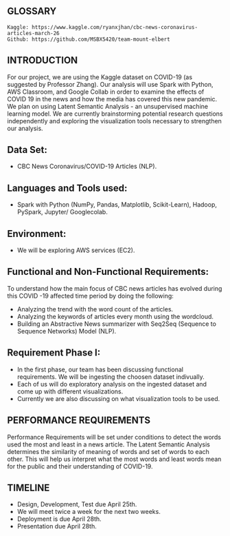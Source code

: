## GLOSSARY
    Kaggle: https://www.kaggle.com/ryanxjhan/cbc-news-coronavirus-articles-march-26
    Github: https://github.com/MSBX5420/team-mount-elbert                              

## INTRODUCTION
For our project, we are using the Kaggle dataset on COVID-19 (as suggested by Professor Zhang). Our analysis will use Spark with Python, AWS Classroom, and Google Collab in order to examine the effects of COVID 19 in the news and how the media has covered this new pandemic. We plan on using Latent Semantic Analysis - an unsupervised machine learning model. We are currently brainstorming potential research questions independently and exploring the visualization tools necessary to strengthen our analysis.

## Data Set: 
* CBC News Coronavirus/COVID-19 Articles (NLP).

## Languages and Tools used: 
* Spark with Python (NumPy, Pandas, Matplotlib, Scikit-Learn), Hadoop, PySpark, Jupyter/ Googlecolab.

## Environment: 
* We will be exploring AWS services (EC2).

## Functional and Non-Functional Requirements:
To understand how the main focus of CBC news articles has evolved during this COVID -19 affected time period by doing the following:
* Analyzing the trend with the word count of the articles.
* Analyzing the keywords of articles every month using the wordcloud.
* Building an Abstractive News summarizer with Seq2Seq (Sequence to Sequence Networks) Model (NLP).
 
## Requirement Phase I:
* In the first phase, our team has been discussing functional requirements. We will be ingesting the choosen dataset indivually.
* Each of us will do exploratory analysis on the ingested dataset and come up with different visualizations.
* Currently we are also discussing on what visualization tools to be used.

## PERFORMANCE REQUIREMENTS
Performance Requirements will be set under conditions to detect the words used the most and least in a news article. The Latent Semantic Analysis determines the similarity of meaning of words and set of words to each other. This will help us interpret what the most words and least words mean for the public and their understanding of COVID-19. 

## TIMELINE
   * Design, Development, Test due April 25th.
   * We will meet twice a week for the next two weeks.
   * Deployment is due April 28th.
   * Presentation due April 28th.
